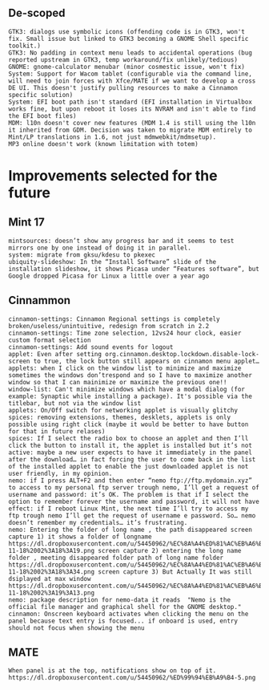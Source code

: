 De-scoped
---------	
	GTK3: dialogs use symbolic icons (offending code is in GTK3, won't fix. Small issue but linked to GTK3 becoming a GNOME Shell specific toolkit.)
	GTK3: No padding in context menu leads to accidental operations (bug reported upstream in GTK3, temp workaround/fix unlikely/tedious)
	GNOME: gnome-calculator menubar (minor cosmestic issue, won't fix)
	System: Support for Wacom tablet (configurable via the command line, will need to join forces with Xfce/MATE if we want to develop a cross DE UI. This doesn't justify pulling resources to make a Cinnamon specific solution)	
	System: EFI boot path isn't standard (EFI installation in Virtualbox works fine, but upon reboot it loses its NVRAM and isn't able to find the EFI boot files)
	MDM: l10n doesn't cover new features (MDM 1.4 is still using the l10n it inherited from GDM. Decision was taken to migrate MDM entirely to Mint/LP translations in 1.6, not just mdmwebkit/mdmsetup).
	MP3 online doesn't work (known limitation with totem)

Improvements selected for the future
=====================================

Mint 17
-------
	mintsources: doesn’t show any progress bar and it seems to test mirrors one by one instead of doing it in parallel.
	system: migrate from gksu/kdesu to pkexec
	ubiquity-slideshow: In the “Install Software” slide of the installation slideshow, it shows Picasa under “Features software”, but Google dropped Picasa for Linux a little over a year ago

Cinnammon
---------
	cinnamon-settings: Cinnamon Regional settings is completely broken/useless/unintuitive, redesign from scratch in 2.2
	cinnamon-settings: Time zone selection, 12vs24 hour clock, easier custom format selection
	cinnamon-settings: Add sound events for logout
	applet: Even after setting org.cinnamon.desktop.lockdown.disable-lock-screen to true, the lock button still appears on cinnamon menu applet…
	applets: when I click on the window list to minimize and maximize sometimes the windows don’trespond and so I have to maximize another window so that I can mainimize or maximize the previous one!!	
	window-list: Can't minimize windows which have a modal dialog (for example: Synaptic while installing a package). It's possible via the titlebar, but not via the window list
	applets: On/Off switch for networking applet is visually glitchy
	spices: removing extensions, themes, desklets, applets is only possible using right click (maybe it would be better to have button for that in future relases)
	spices: If I select the radio box to choose an applet and then I’ll click the button to install it, the applet is installed but it’s not active: maybe a new user expects to have it immediately in the panel after the download… in fact forcing the user to come back in the list of the installed applet to enable the just downloaded applet is not user friendly, in my opinion.
	nemo: if I press ALT+F2 and then enter “nemo ftp://ftp.mydomain.xyz” to access to my personal ftp server trough nemo, I’ll get a request of username and password: it’s OK. The problem is that if I select the option to remember forever the username and password, it will not have effect: if I reboot Linux Mint, the next time I’ll try to access my ftp trough nemo I’ll get the request of username e password. So… nemo doesn’t remember my credentials… it’s frustrating.
	nemo: Entering the folder of long name , the path disappeared screen capture 1) it shows a folder of longname https://dl.dropboxusercontent.com/u/54450962/%EC%8A%A4%ED%81%AC%EB%A6%B0%EC%83%B7%2C%202013-11-18%2002%3A18%3A19.png screen capture 2) entering the long name folder , meeting disappeared folder path of long name folder https://dl.dropboxusercontent.com/u/54450962/%EC%8A%A4%ED%81%AC%EB%A6%B0%EC%83%B7%2C%202013-11-18%2002%3A18%3A34.png screen capture 3) But Actually It was still dsiplayed at max window https://dl.dropboxusercontent.com/u/54450962/%EC%8A%A4%ED%81%AC%EB%A6%B0%EC%83%B7%2C%202013-11-18%2002%3A19%3A13.png	
	nemo: package description for nemo-data it reads  "Nemo is the official file manager and graphical shell for the GNOME desktop."
	cinnamon: Onscreen keyboard activates when clicking the menu on the panel because text entry is focused... if onboard is used, entry should not focus when showing the menu

MATE
----
	When panel is at the top, notifications show on top of it. https://dl.dropboxusercontent.com/u/54450962/%ED%99%94%EB%A9%B4-5.png